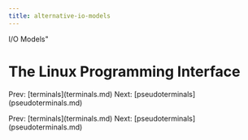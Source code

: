 ```yaml
---
title: alternative-io-models
---
```


I/O Models\"

# The Linux Programming Interface

Prev: \[terminals](terminals.md) Next:
\[pseudoterminals](pseudoterminals.md)

Prev: \[terminals](terminals.md) Next:
\[pseudoterminals](pseudoterminals.md)
